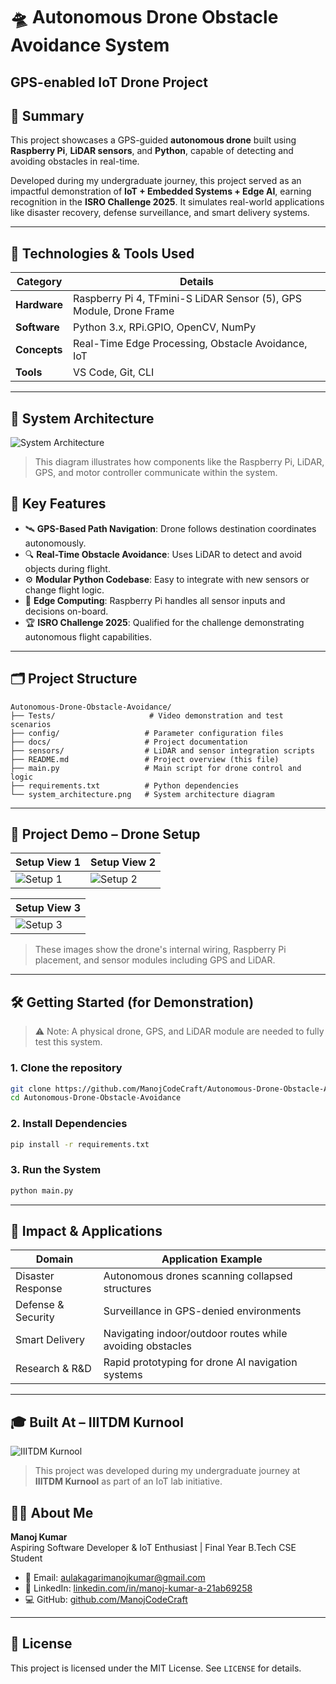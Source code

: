 # 🛸 Autonomous Drone Obstacle Avoidance System

GPS-enabled IoT Drone Project 
---

## 🧠 Summary

This project showcases a GPS-guided **autonomous drone** built using **Raspberry Pi**, **LiDAR sensors**, and **Python**, capable of detecting and avoiding obstacles in real-time.

Developed during my undergraduate journey, this project served as an impactful demonstration of **IoT + Embedded Systems + Edge AI**, earning recognition in the **ISRO Challenge 2025**. It simulates real-world applications like disaster recovery, defense surveillance, and smart delivery systems.

---

## 🔧 Technologies & Tools Used

| Category       | Details                                                   |
|----------------|-----------------------------------------------------------|
| **Hardware**   | Raspberry Pi 4, TFmini-S LiDAR Sensor (5), GPS Module, Drone Frame |
| **Software**   | Python 3.x, RPi.GPIO, OpenCV, NumPy                        |
| **Concepts**   | Real-Time Edge Processing, Obstacle Avoidance, IoT        |
| **Tools**      | VS Code, Git, CLI                                          |

---
## 🧭 System Architecture

![System Architecture](images/system_architecture.png)

> This diagram illustrates how components like the Raspberry Pi, LiDAR, GPS, and motor controller communicate within the system.

## 🚀 Key Features

- 🛰️ **GPS-Based Path Navigation**: Drone follows destination coordinates autonomously.
- 🔍 **Real-Time Obstacle Avoidance**: Uses LiDAR to detect and avoid objects during flight.
- ⚙️ **Modular Python Codebase**: Easy to integrate with new sensors or change flight logic.
- 🧠 **Edge Computing**: Raspberry Pi handles all sensor inputs and decisions on-board.
- 🏆 **ISRO Challenge 2025**: Qualified for the challenge demonstrating autonomous flight capabilities.

---

## 🗂️ Project Structure

```
Autonomous-Drone-Obstacle-Avoidance/
├── Tests/                     # Video demonstration and test scenarios
├── config/                   # Parameter configuration files
├── docs/                     # Project documentation
├── sensors/                  # LiDAR and sensor integration scripts
├── README.md                 # Project overview (this file)
├── main.py                   # Main script for drone control and logic
├── requirements.txt          # Python dependencies
└── system_architecture.png   # System architecture diagram
```

---

## 📸 Project Demo – Drone Setup

| Setup View 1 | Setup View 2 |
|--------------|--------------|
| ![Setup 1](images/drone_setup1.jpg) | ![Setup 2](images/drone_setup2.jpg) |

| Setup View 3 |
|--------------|
| ![Setup 3](images/drone_setup3.jpg) |

> These images show the drone's internal wiring, Raspberry Pi placement, and sensor modules including GPS and LiDAR.

---

## 🛠️ Getting Started (for Demonstration)

> ⚠️ Note: A physical drone, GPS, and LiDAR module are needed to fully test this system.

### 1. Clone the repository

```bash
git clone https://github.com/ManojCodeCraft/Autonomous-Drone-Obstacle-Avoidance.git
cd Autonomous-Drone-Obstacle-Avoidance
```

### 2. Install Dependencies

```bash
pip install -r requirements.txt
```

### 3. Run the System

```bash
python main.py
```

---

## 🎯 Impact & Applications

| Domain             | Application Example                                       |
|--------------------|-----------------------------------------------------------|
| Disaster Response  | Autonomous drones scanning collapsed structures           |
| Defense & Security | Surveillance in GPS-denied environments                   |
| Smart Delivery     | Navigating indoor/outdoor routes while avoiding obstacles |
| Research & R&D     | Rapid prototyping for drone AI navigation systems         |

---

## 🎓 Built At – IIITDM Kurnool

![IIITDM Kurnool](images/IIITDM.jpg)

> This project was developed during my undergraduate journey at **IIITDM Kurnool** as part of an IoT lab initiative.


## 🧑‍💻 About Me

**Manoj Kumar**  
Aspiring Software Developer & IoT Enthusiast | Final Year B.Tech CSE Student  
- 📧 Email: [aulakagarimanojkumar@gmail.com](mailto:aulakagarimanojkumar@gmail.com)  
- 🔗 LinkedIn: [linkedin.com/in/manoj-kumar-a-21ab69258](https://www.linkedin.com/in/manoj-kumar-a-21ab69258/)  
- 💻 GitHub: [github.com/ManojCodeCraft](https://github.com/ManojCodeCraft)

---

## 📃 License

This project is licensed under the MIT License. See `LICENSE` for details.
